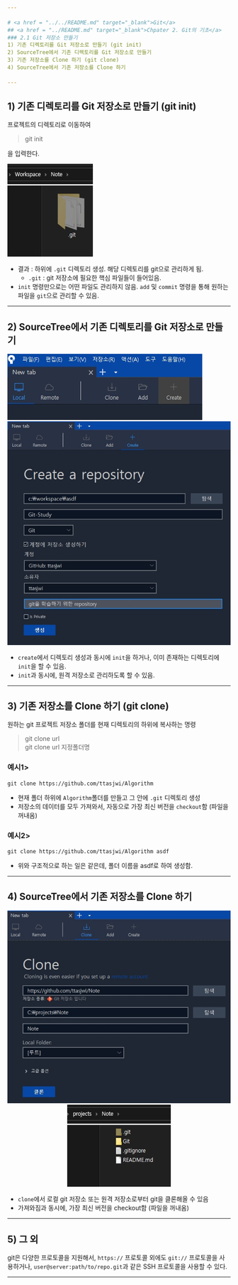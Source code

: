 ```yaml
---

# <a href = "../../README.md" target="_blank">Git</a>
## <a href = "../README.md" target="_blank">Chpater 2. Git의 기초</a>
### 2.1 Git 저장소 만들기
1) 기존 디렉토리를 Git 저장소로 만들기 (git init)
2) SourceTree에서 기존 디렉토리를 Git 저장소로 만들기
3) 기존 저장소를 Clone 하기 (git clone)
4) SourceTree에서 기존 저장소를 Clone 하기

---
```


## 1) 기존 디렉토리를 Git 저장소로 만들기 (git init)
프로젝트의 디렉토리로 이동하여
> git init

을 입력한다.

![init](img/init1.jpg)

- 결과 : 하위에 `.git` 디렉토리 생성. 해당 디렉토리를 git으로 관리하게 됨.
  - `.git` : git 저장소에 필요한 핵심 파일들이 들어있음.
- `init` 명령만으로는 어떤 파일도 관리하지 않음. `add` 및 `commit` 명령을 통해 원하는 파일을 `git`으로 관리할 수 있음.

---

## 2) SourceTree에서 기존 디렉토리를 Git 저장소로 만들기

![init](img/init2.jpg)
![init](img/init3.jpg)

- `create`에서 디렉토리 생성과 동시에 `init`을 하거나, 이미 존재하는 디렉토리에 `init`을 할 수 있음.
- `init`과 동시에, 원격 저장소로 관리하도록 할 수 있음.

---

## 3) 기존 저장소를 Clone 하기 (git clone)
원하는 git 프로젝트 저장소 폴더를 현재 디렉토리의 하위에 복사하는 명령 
> git clone url  
> git clone url 지정폴더명


### 예시1>
```
git clone https://github.com/ttasjwi/Algorithm
```
- 현재 폴더 하위에 `Algorithm`폴더를 만들고 그 안에 `.git` 디렉토리 생성
- 저장소의 데이터를 모두 가져와서, 자동으로 가장 최신 버전을 `checkout`함 (파일을 꺼내옴)

### 예시2>
```
git clone https://github.com/ttasjwi/Algorithm asdf
```
- 위와 구조적으로 하는 일은 같은데, 폴더 이름을 asdf로 하여 생성함. 

---

## 4) SourceTree에서 기존 저장소를 Clone 하기
<center><img src="img/clone1.jpg" /></center>
<center><img src="img/clone2.jpg" /></center>

- `clone`에서 로컬 git 저장소 또는 원격 저장소로부터 git을 클론해올 수 있음
- 가져와짐과 동시에, 가장 최신 버전을 checkout함 (파일을 꺼내옴)

---

## 5) 그 외

git은 다양한 프로토콜을 지원해서, `https://` 프로토콜 외에도 `git://` 프로토콜을 사용하거나, `user@server:path/to/repo.git`과 같은 SSH 프로토콜을 사용할 수 있다.

---
